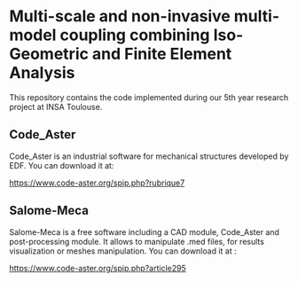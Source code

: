 # Multi-scale and non-invasive multi-model coupling combining Iso-Geometric and Finite Element Analysis

This repository contains the code implemented during our 5th year research project at INSA Toulouse.

## Code_Aster

Code_Aster is an industrial software for mechanical structures developed by EDF. You can download it at:

https://www.code-aster.org/spip.php?rubrique7

## Salome-Meca 

Salome-Meca is a free software including a CAD module, Code_Aster and post-processing module. It allows to manipulate .med files, for results visualization or meshes manipulation. You can download it at :

https://www.code-aster.org/spip.php?article295
